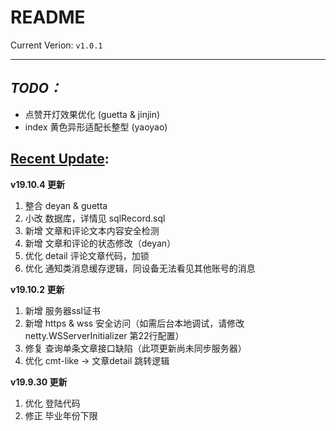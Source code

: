 README
======
Current Verion: `v1.0.1`
******
## *TODO：* ##
- 点赞开灯效果优化 (guetta & jinjin)
- index 黄色异形适配长整型 (yaoyao)

## [Recent Update](./updateLog.md): ##
**v19.10.4 更新**
1. 整合 deyan & guetta
2. 小改 数据库，详情见 sqlRecord.sql
3. 新增 文章和评论文本内容安全检测
4. 新增 文章和评论的状态修改（deyan）
5. 优化 detail 评论文章代码，加锁
6. 优化 通知类消息缓存逻辑，同设备无法看见其他账号的消息

**v19.10.2 更新**
1. 新增 服务器ssl证书
2. 新增 https & wss 安全访问（如需后台本地调试，请修改 netty.WSServerInitializer 第22行配置）
3. 修复 查询单条文章接口缺陷（此项更新尚未同步服务器）
4. 优化 cmt-like -> 文章detail 跳转逻辑

**v19.9.30 更新**
1. 优化 登陆代码
2. 修正 毕业年份下限

